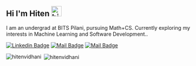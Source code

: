 ## Hi I'm Hiten <img src="https://user-images.githubusercontent.com/1303154/88677602-1635ba80-d120-11ea-84d8-d263ba5fc3c0.gif" width="28px" alt="hi">

I am an undergrad at BITS Pilani, pursuing Math+CS. Currently exploring my interests in Machine Learning and Software Development..

 [![Linkedin Badge](https://img.shields.io/badge/-hiten-0e76a8?style=flat&labelColor=0e76a8&logo=linkedin&logoColor=white)](linkedin.com/in/hiten-vidhani) [![Mail Badge](https://img.shields.io/badge/-@hi10-e84393?style=flat&labelColor=e84393&logo=instagram&logoColor=white)](https://instagram.com/__hi10_) [![Mail Badge](https://img.shields.io/badge/-Hiten-c0392b?style=flat&labelColor=c0392b&logo=gmail&logoColor=white)](mailto:vidhani.hiten2001@gmail.com)


<!-- #### Technical skills -->

<!-- TODO: Make technologies links takes you to repositories -->



<p><img align="left" src="https://github-readme-stats.vercel.app/api/top-langs?username=hitenvidhani&show_icons=true&locale=en&layout=compact" alt="hitenvidhani" /></p>

<p>&nbsp;<img align="center" src="https://github-readme-stats.vercel.app/api?username=hitenvidhani&show_icons=true&locale=en" alt="hitenvidhani" /></p>

